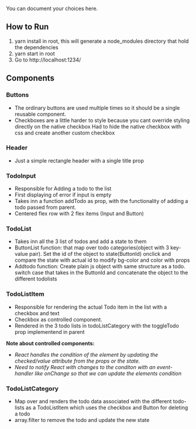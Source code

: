 You can document your choices here.

## How to Run

1. yarn install in root, this will generate a node_modules directory that hold the dependencies
2. yarn start in root
3. Go to http://localhost:1234/

## Components

### Buttons

- The ordinary buttons are used multiple times so it should be a single reusable component.
- Checkboxes are a little harder to style because you cant override styling directly on the native checkbox
  Had to hide the native checkbox with css and create another custom checkbox

### Header

- Just a simple rectangle header with a single title prop

### TodoInput

- Responsible for Adding a todo to the list
- First displaying of error if input is empty
- Takes inn a function addTodo as prop, with the functionality of adding a todo passed from parent.
- Centered flex row with 2 flex items (Input and Button)

### TodoList

- Takes inn all the 3 list of todos and add a state to them
- ButtonList function: that map over todo categories(object with 3 key-value pair). Set the id of the object to state(ButtonId) onclick and compare the state with actual id to modify bg-color and color with props
- Addtodo function: Create plain js object with same structure as a todo. switch case that takes in the ButtonId and concatenate the object to the different todolists

### TodoListItem

- Responsible for rendering the actual Todo item in the list with a checkbox and text
- Checkbox as controlled component.
- Rendered in the 3 todo lists in todoListCategory with the toggleTodo prop implementend in parent

**Note about controlled components:**

- _React handles the condition of the element by updating the checked/value attribute from the props or the state._<br/>
- _Need to notify React with changes to the conditon with an event-handler like onChange so that we can update the elements condition_

### TodoListCategory

- Map over and renders the todo data associated with the different todo-lists as a TodoListItem which uses the checkbox and Button for deleting a todo
- array.filter to remove the todo and update the new state
